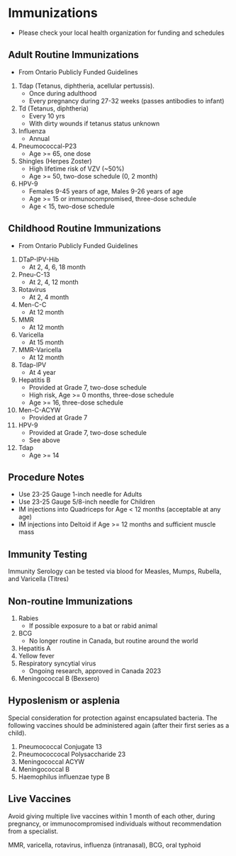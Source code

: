 # Immunizations
- Please check your local health organization for funding and schedules

## Adult Routine Immunizations
- From Ontario Publicly Funded Guidelines

1. Tdap (Tetanus, diphtheria, acellular pertussis).
    - Once during adulthood
    - Every pregnancy during 27-32 weeks (passes antibodies to infant)
2. Td (Tetanus, diphtheria)
    - Every 10 yrs
    - With dirty wounds if tetanus status unknown
3. Influenza
    - Annual
4. Pneumococcal-P23
    - Age >= 65, one dose
5. Shingles (Herpes Zoster)
    - High lifetime risk of VZV (~50%)
    - Age >= 50, two-dose schedule (0, 2 month)
6. HPV-9
    - Females 9-45 years of age, Males 9-26 years of age
    - Age >= 15 or immunocompromised, three-dose schedule
    - Age < 15, two-dose schedule

## Childhood Routine Immunizations
- From Ontario Publicly Funded Guidelines

1. DTaP-IPV-Hib
    - At 2, 4, 6, 18 month
2. Pneu-C-13
    - At 2, 4, 12 month
3. Rotavirus
    - At 2, 4 month
4. Men-C-C
    - At 12 month
5. MMR
    - At 12 month
6. Varicella
    - At 15 month
7. MMR-Varicella
    - At 12 month
8. Tdap-IPV
    - At 4 year
9. Hepatitis B
    - Provided at Grade 7, two-dose schedule
    - High risk, Age >= 0 months, three-dose schedule
    - Age >= 16, three-dose schedule
10. Men-C-ACYW
    - Provided at Grade 7
11. HPV-9
    - Provided at Grade 7, two-dose schedule
    - See above
12. Tdap
    - Age >= 14

## Procedure Notes
- Use 23-25 Gauge 1-inch needle for Adults
- Use 23-25 Gauge 5/8-inch needle for Children
- IM injections into Quadriceps for Age < 12 months (acceptable at any age)
- IM injections into Deltoid if Age >= 12 months and sufficient muscle mass 

## Immunity Testing
Immunity Serology can be tested via blood for Measles, Mumps, Rubella, and Varicella (Titres)

## Non-routine Immunizations
1. Rabies
    - If possible exposure to a bat or rabid animal
2. BCG
    - No longer routine in Canada, but routine around the world
3. Hepatitis A
4. Yellow fever
5. Respiratory syncytial virus
    - Ongoing research, approved in Canada 2023
6. Meningococcal B (Bexsero)

## Hyposlenism or asplenia
Special consideration for protection against encapsulated bacteria. The following vaccines should be administered again (after their first series as a child).

1. Pneumococcal Conjugate 13
2. Pneumococcocal Polysaccharide 23
3. Meningococcal ACYW
4. Meningococcal B 
5. Haemophilus influenzae type B 

## Live Vaccines
Avoid giving multiple live vaccines within 1 month of each other, during pregnancy, or immunocompromised individuals without recommendation from a specialist.

MMR, varicella, rotavirus, influenza (intranasal), BCG, oral typhoid
